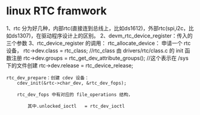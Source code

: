 # linux RTC framwork

1、rtc 分为好几种，内部rtc(直接连到总线上，比如ds1612)，外部rtc(spi,i2c，比如ds1307)，在驱动程序设计上的区别。
2、devm_rtc_device_register：传入的三个参数
3、rtc_device_register 的调用：
    rtc_allocate_device：
        申请一个 rtc 设备，
            rtc->dev.class = rtc_class;  //rtc_class 由 drivers/rtc/class.c 的 init 函数注册
	        rtc->dev.groups = rtc_get_dev_attribute_groups(); //这个表示在 /sys 下的文件创建
            rtc->dev.release = rtc_device_release;
        
    rtc_dev_prepare：创建 cdev 设备：
        cdev_init(&rtc->char_dev, &rtc_dev_fops);

        rtc_dev_fops 中有对应的 file_operations 结构，

            其中.unlocked_ioctl	= rtc_dev_ioctl


